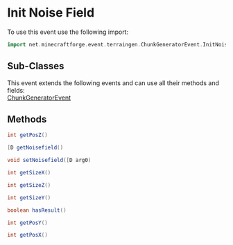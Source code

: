 # Init Noise Field

To use this event use the following import:
```groovy
import net.minecraftforge.event.terraingen.ChunkGeneratorEvent.InitNoiseField
```

## Sub-Classes
This event extends the following events and can use all their methods and fields: <br>
[ChunkGeneratorEvent](../chunk_generator_event/chunk_generator_event.md)

## Methods
```groovy
int getPosZ()
```

```groovy
[D getNoisefield()
```

```groovy
void setNoisefield([D arg0)
```

```groovy
int getSizeX()
```

```groovy
int getSizeZ()
```

```groovy
int getSizeY()
```

```groovy
boolean hasResult()
```

```groovy
int getPosY()
```

```groovy
int getPosX()
```
